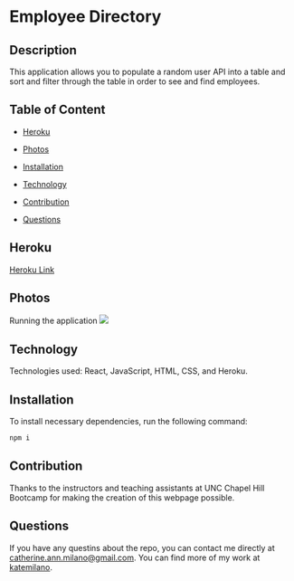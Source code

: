 # Employee Directory

## Description
This application allows you to populate a random user API into a table and sort and filter through the table in order to see and find employees.  

## Table of Content

* [Heroku](#Heroku)

* [Photos](#photos)

* [Installation](#installation)

* [Technology](#Technology)

* [Contribution](#contribution)

* [Questions](#questions)

## Heroku

<a href="https://onlineofflinebudgettrackers.herokuapp.com/">Heroku Link</a>

## Photos
Running the application
<img src="TBH.png">


## Technology

Technologies used: React, JavaScript, HTML, CSS, and Heroku.

## Installation
To install necessary dependencies, run the following command:

```bash
npm i
```

## Contribution

Thanks to the instructors and teaching assistants at UNC Chapel Hill Bootcamp for making the creation of this webpage possible.

## Questions

If you have any questins about the repo, you can contact me directly at catherine.ann.milano@gmail.com. You can find more of my work at [katemilano](http://github.com/katemilano/).
    

